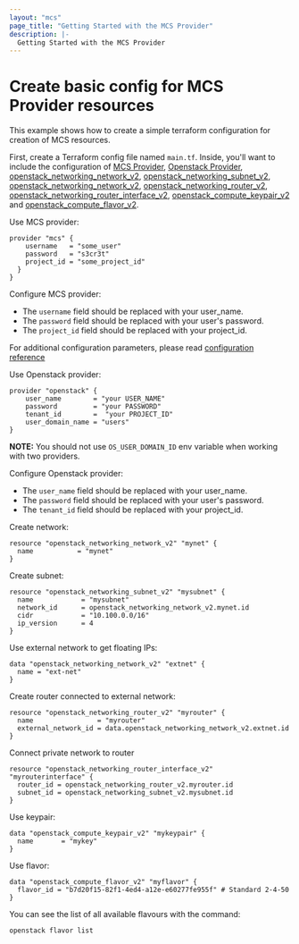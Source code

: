 ```yaml
---
layout: "mcs"
page_title: "Getting Started with the MCS Provider"
description: |-
  Getting Started with the MCS Provider
---
```


# Create basic config for MCS Provider resources

This example shows how to create a simple terraform configuration for creation of MCS resources.

First, create a Terraform config file named `main.tf`. Inside, you'll want to include the configuration of
[MCS Provider](https://registry.terraform.io/providers/MailRuCloudSolutions/mcs/latest/docs),
[Openstack Provider](https://www.terraform.io/docs/providers/openstack/index.html),
[openstack_networking_network_v2](https://www.terraform.io/docs/providers/openstack/d/networking_network_v2.html),
[openstack_networking_subnet_v2](https://www.terraform.io/docs/providers/openstack/r/networking_subnet_v2.html),
[openstack_networking_network_v2](https://www.terraform.io/docs/providers/openstack/d/networking_network_v2.html),
[openstack_networking_router_v2](https://www.terraform.io/docs/providers/openstack/r/networking_router_v2.html),
[openstack_networking_router_interface_v2](https://www.terraform.io/docs/providers/openstack/r/networking_router_interface_v2.html),
[openstack_compute_keypair_v2](https://www.terraform.io/docs/providers/openstack/d/compute_keypair_v2.html)
and [openstack_compute_flavor_v2](https://www.terraform.io/docs/providers/openstack/d/compute_flavor_v2.html).

Use MCS provider:

```hcl
provider "mcs" {
    username   = "some_user"
    password   = "s3cr3t"
    project_id = "some_project_id"
  }
}
```

Configure MCS provider:

* The `username` field should be replaced with your user_name.
* The `password` field should be replaced with your user's password.
* The `project_id` field should be replaced with your project_id.

For additional configuration parameters, please read [configuration reference](https://registry.terraform.io/providers/MailRuCloudSolutions/mcs/latest/docs#configuration-reference)

Use Openstack provider:

```hcl
provider "openstack" {
    user_name        = "your USER_NAME"
    password         = "your PASSWORD"
    tenant_id        =  "your PROJECT_ID"
    user_domain_name = "users"
}
```
**NOTE:** You should not use `OS_USER_DOMAIN_ID` env variable when working with two providers.

Configure Openstack provider:

* The `user_name` field should be replaced with your user_name.
* The `password` field should be replaced with your user's password.
* The `tenant_id` field should be replaced with your project_id.

Create network:
```hcl
resource "openstack_networking_network_v2" "mynet" {
  name           = "mynet"
}
```

Create subnet:

```hcl
resource "openstack_networking_subnet_v2" "mysubnet" {
  name            = "mysubnet"
  network_id      = openstack_networking_network_v2.mynet.id
  cidr            = "10.100.0.0/16"
  ip_version      = 4
}
```

Use external network to get floating IPs:

```hcl
data "openstack_networking_network_v2" "extnet" {
  name = "ext-net"
}
```

Create router connected to external network:

```hcl
resource "openstack_networking_router_v2" "myrouter" {
  name                = "myrouter"
  external_network_id = data.openstack_networking_network_v2.extnet.id
}
```

Connect private network to router

```hcl
resource "openstack_networking_router_interface_v2" "myrouterinterface" {
  router_id = openstack_networking_router_v2.myrouter.id
  subnet_id = openstack_networking_subnet_v2.mysubnet.id
}
```

Use keypair:

```hcl
data "openstack_compute_keypair_v2" "mykeypair" {
  name       = "mykey"
}
```

Use flavor:

```hcl
data "openstack_compute_flavor_v2" "myflavor" {
  flavor_id = "b7d20f15-82f1-4ed4-a12e-e60277fe955f" # Standard 2-4-50
}
```
 
You can see the list of all available flavours with the command:

```
openstack flavor list
```
